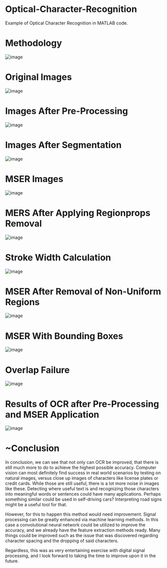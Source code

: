 # Optical-Character-Recognition
Example of Optical Character Recognition in MATLAB code. 

# Methodology
![image](https://user-images.githubusercontent.com/78608321/113637501-bbefe080-9642-11eb-952f-66a7d87ad240.png)
# Original Images
![image](https://user-images.githubusercontent.com/78608321/113637652-20ab3b00-9643-11eb-9746-ef628524eeb7.png)
# Images After Pre-Processing
![image](https://user-images.githubusercontent.com/78608321/113637659-27d24900-9643-11eb-87c9-2a05f6c5f2b2.png)
# Images After Segmentation
![image](https://user-images.githubusercontent.com/78608321/113637666-2e60c080-9643-11eb-9e1d-baca1305517c.png)
# MSER Images
![image](https://user-images.githubusercontent.com/78608321/113637672-328cde00-9643-11eb-8835-d1716260e51d.png)
# MERS After Applying Regionprops Removal
![image](https://user-images.githubusercontent.com/78608321/113637686-391b5580-9643-11eb-8335-603b378c41c4.png)
# Stroke Width Calculation
![image](https://user-images.githubusercontent.com/78608321/113637695-3de00980-9643-11eb-8146-cee56c7e352d.png)
# MSER After Removal of Non-Uniform Regions
![image](https://user-images.githubusercontent.com/78608321/113637703-42a4bd80-9643-11eb-8ae1-37175290e40a.png)
# MSER With Bounding Boxes
![image](https://user-images.githubusercontent.com/78608321/113637712-48020800-9643-11eb-92bd-a5a8c41392a8.png)
# Overlap Failure
![image](https://user-images.githubusercontent.com/78608321/113637721-4cc6bc00-9643-11eb-94aa-67d2491a8473.png)
# Results of OCR after Pre-Processing and MSER Application
![image](https://user-images.githubusercontent.com/78608321/113637738-52240680-9643-11eb-99dc-9c7cf76612ad.png)

# ~Conclusion
In conclusion, we can see that not only can OCR be improved, that there is still much more to do to achieve the highest possible accuracy. Computer vision can most definitely find success in real world scenarios by testing on natural images, versus close up images of characters like license plates or credit cards. While those are still useful, there is a lot more noise in images like these. Detecting where useful text is and recognizing those characters into meaningful words or sentences could have many applications. Perhaps something similar could be used in self-driving cars? Interpreting road signs might be a useful tool for that. 

However, for this to happen this method would need improvement. Signal processing can be greatly enhanced via machine learning methods. In this case a convolutional neural network could be utilized to improve the accuracy, and we already have the feature extraction methods ready. Many things could be improved such as the issue that was discovered regarding character spacing and the dropping of said characters. 

Regardless, this was as very entertaining exercise with digital signal processing, and I look forward to taking the time to improve upon it in the future. 
